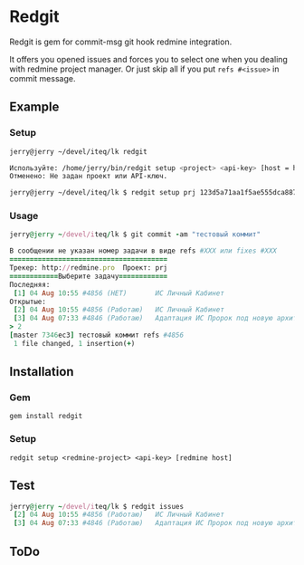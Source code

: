 # Redgit
Redgit is gem for commit-msg git hook redmine integration.

It offers you opened issues and forces you to select one when you dealing with redmine project manager. Or just skip all if you put `refs #<issue>` in commit message.

## Example
### Setup

```sh
jerry@jerry ~/devel/iteq/lk redgit

Используйте: /home/jerry/bin/redgit setup <project> <api-key> [host = http://redmine.pro]
Отменено: Не задан проект или API-ключ.
```
```sh
jerry@jerry ~/devel/iteq/lk $ redgit setup prj 123d5a71aa1f5ae555dca88746daa337e9a28321
```

### Usage

```ruby
jerry@jerry ~/devel/iteq/lk $ git commit -am "тестовый коммит"

В сообщении не указан номер задачи в виде refs #XXX или fixes #XXX
=======================================
Трекер: http://redmine.pro  Проект: prj
============Выберите задачу============
Последняя:
 [1] 04 Aug 10:55 #4856 (НЕТ)       ИС Личный Кабинет
Открытые:
 [2] 04 Aug 10:55 #4856 (Работаю)   ИС Личный Кабинет
 [3] 04 Aug 07:33 #4846 (Работаю)   Адаптация ИС Пророк под новую архитектуру.
> 2
[master 7346ec3] тестовый коммит refs #4856
 1 file changed, 1 insertion(+)
```

## Installation
### Gem
`gem install redgit`

### Setup
`redgit setup <redmine-project> <api-key> [redmine host]`

## Test
```ruby
jerry@jerry ~/devel/iteq/lk $ redgit issues
 [2] 04 Aug 10:55 #4856 (Работаю)   ИС Личный Кабинет
 [3] 04 Aug 07:33 #4846 (Работаю)   Адаптация ИС Пророк под новую архитектуру.
```

## ToDo

